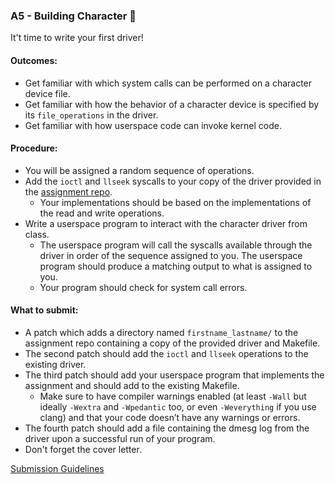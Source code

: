 ### A5 - Building Character 💪

It't time to write your first driver!

#### Outcomes:
* Get familiar with which system calls can be performed on a character device file.
* Get familiar with how the behavior of a character device is specified by its `file_operations` in the driver.
* Get familiar with how userspace code can invoke kernel code.

#### Procedure:
* You will be assigned a random sequence of operations.
* Add the `ioctl` and `llseek` syscalls to your copy of the driver provided in the [assignment repo](https://github.com/underground-software/KDLP_assignments).
  * Your implementations should be based on the implementations of the read and write operations.
* Write a userspace program to interact with the character driver from class.
  * The userspace program will call the syscalls available through the driver in order of the sequence assigned to you. The userspace program should produce a matching output to what is assigned to you.
  * Your program should check for system call errors.

#### What to submit:
* A patch which adds a directory named `firstname_lastname/` to the assignment repo containing a copy of the provided driver and Makefile.
* The second patch should add the `ioctl` and `llseek` operations to the existing driver.
* The third patch should add your userspace program that implements the assignment and should add to the existing Makefile.
  * Make sure to have compiler warnings enabled (at least `-Wall` but ideally `-Wextra` and `-Wpedantic` too, or even `-Weverything` if you use clang) and that your code doesn’t have any warnings or errors.
* The fourth patch should add a file containing the dmesg log from the driver upon a successful run of your program.
* Don't forget the cover letter.

[Submission Guidelines](submission_guidelines.html)

